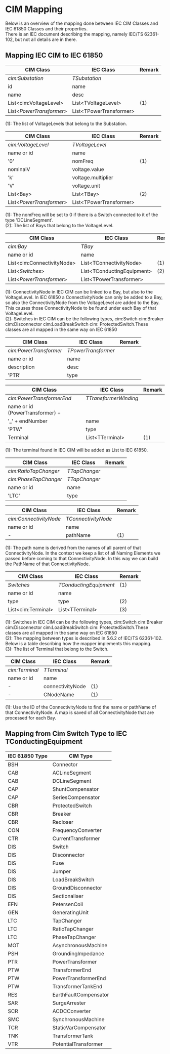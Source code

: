 <!--
SPDX-FileCopyrightText: 2021 Alliander N.V.

SPDX-License-Identifier: Apache-2.0
-->

# CIM Mapping

Below is an overview of the mapping done between IEC CIM Classes and IEC 61850 Classes and their properties.  
There is an IEC document describing the mapping, namely IEC/TS 62361-102, but not all details are in there.

## Mapping IEC CIM to IEC 61850

| CIM Class                        | IEC Class                        | Remark    |
| -------------------------------- | -------------------------------- | --------- |
| *cim:Substation*                 | *TSubstation*                    |           |
| id                               | name                             |           |
| name                             | desc                             |           |
| List&lt;cim:VoltageLevel&gt;     | List&lt;TVoltageLevel&gt;        | (1)       |
| List&lt;*PowerTransformer*&gt;   | List&lt;TPowerTransformer&gt;    |           |

(1): The list of VoltageLevels that belong to the Substation.

| CIM Class                        | IEC Class                        | Remark    |
| -------------------------------- | -------------------------------- | --------- |
| *cim:VoltageLevel*               | *TVoltageLevel*                  |           |
| name or id                       | name                             |           |
| '0'                              | nomFreq                          | (1)       |
| nominalV                         | voltage.value                    |           |
| 'k'                              | voltage.multiplier               |           |
| 'V'                              | voltage.unit                     |           |
| List&lt;Bay&gt;                  | List&lt;TBay&gt;                 | (2)       |
| List&lt;*PowerTransformer*&gt;   | List&lt;TPowerTransformer&gt;    |           |

(1): The nomFreq will be set to 0 if there is a Switch connected to it of the type 'DCLineSegment'.  
(2): The list of Bays that belong to the VoltageLevel.

| CIM Class                        | IEC Class                        | Remark    |
| -------------------------------- | -------------------------------- | --------- |
| *cim:Bay*                        | *TBay*                           |           |
| name or id                       | name                             |           |
| List&lt;cim:ConnectivityNode&gt; | List&lt;TConnectivityNode&gt;    | (1)       |
| List&lt;*Switches*&gt;           | List&lt;TConductingEquipment&gt; | (2)       |
| List&lt;*PowerTransformer*&gt;   | List&lt;TPowerTransformer&gt;    |           |

(1): ConnectivityNode in IEC CIM can be linked to a Bay, but also to the VoltageLevel. In IEC 61850 a ConnectivityNode
can only be added to a Bay, so also the ConnectivityNode from the VoltageLevel are added to the Bay. This causes those
ConnectivityNode to be found under each Bay of that VoltageLevel.  
(2): Switches in IEC CIM can be the following types, cim:Switch cim:Breaker cim:Disconnector cim:LoadBreakSwitch cim:
ProtectedSwitch.These classes are all mapped in the same way on IEC 61850

| CIM Class                        | IEC Class                        | Remark    |
| -------------------------------- | -------------------------------- | --------- |
| *cim:PowerTransformer*           | *TPowerTransformer*              |           |
| name or id                       | name                             |           |
| description                      | desc                             |           |
| 'PTR'                            | type                             |           |

| CIM Class                        | IEC Class                        | Remark    |
| -------------------------------- | -------------------------------- | --------- |
| *cim:PowerTransformerEnd*        | *TTransformerWinding*            |           |
| name or id (PowerTransformer) +  |                                  |           |
| '_' + endNumber                  | name                             |           | 
| 'PTW'                            | type                             |           |
| Terminal                         | List&lt;TTerminal&gt;            | (1)       |

(1): The terminal found in IEC CIM will be added as List to IEC 61850.

| CIM Class                        | IEC Class                        | Remark    |
| -------------------------------- | -------------------------------- | --------- |
| *cim:RatioTapChanger*            | *TTapChanger*                    |           |
| *cim:PhaseTapChanger*            | *TTapChanger*                    |           |
| name or id                       | name                             |           |
| 'LTC'                            | type                             |           |

| CIM Class                        | IEC Class                        | Remark    |
| -------------------------------- | -------------------------------- | --------- |
| *cim:ConnectivityNode*           | *TConnectivityNode*              |           |
| name or id                       | name                             |           |
| -                                | pathName                         | (1)       |

(1): The path name is derived from the names of all parent of that ConnectivityNode. In the context we keep a list of
all Naming Elements we passed before coming to that ConnectivityNode. In this way we can build the PathName of that
ConnectivityNode.

| CIM Class                        | IEC Class                        | Remark    |
| -------------------------------- | -------------------------------- | --------- |
| *Switches*                       | *TConductingEquipment*           | (1)       |
| name or id                       | name                             |           |
| type                             | type                             | (2)       |
| List&lt;cim:Terminal&gt;         | List&lt;TTerminal&gt;            | (3)       |

(1): Switches in IEC CIM can be the following types, cim:Switch cim:Breaker cim:Disconnector cim:LoadBreakSwitch cim:
ProtectedSwitch.These classes are all mapped in the same way on IEC 61850  
(2): The mapping between types is described in 5.6.2 of IEC/TS 62361-102. Below is a table describing how the mapper
implements this mapping.  
(3): The list of Terminal that belong to the Switch.

| CIM Class                        | IEC Class                        | Remark    |
| -------------------------------- | -------------------------------- | --------- |
| *cim:Terminal*                   | *TTerminal*                      |           |
| name or id                       | name                             |           |
| -                                | connectivityNode                 | (1)       |
| -                                | CNodeName                        | (1)       |

(1): Use the ID of the ConnectivityNode to find the name or pathName of that ConnectivityNode. A map is saved of all
ConnectivityNode that are processed for each Bay.

## Mapping from Cim Switch Type to IEC TConductingEquipment

| IEC 61850 Type  | CIM Type              |
| --------------- | --------------------- |
| BSH             | Connector             |
| CAB             | ACLineSegment         |
| CAB             | DCLineSegment         |
| CAP             | ShuntCompensator      |
| CAP             | SeriesCompensator     |
| CBR             | ProtectedSwitch       |
| CBR             | Breaker               |
| CBR             | Recloser              |
| CON             | FrequencyConverter    |
| CTR             | CurrentTransformer    |
| DIS             | Switch                |
| DIS             | Disconnector          |
| DIS             | Fuse                  |
| DIS             | Jumper                |
| DIS             | LoadBreakSwitch       |
| DIS             | GroundDisconnector    |
| DIS             | Sectionaliser         |
| EFN             | PetersenCoil          |
| GEN             | GeneratingUnit        |
| LTC             | TapChanger            |
| LTC             | RatioTapChanger       |
| LTC             | PhaseTapChanger       |
| MOT             | AsynchronousMachine   |
| PSH             | GroundingImpedance    |
| PTR             | PowerTransformer      |
| PTW             | TransformerEnd        |
| PTW             | PowerTransformerEnd   |
| PTW             | TransformerTankEnd    |
| RES             | EarthFaultCompensator |
| SAR             | SurgeArrester         |
| SCR             | ACDCConverter         |
| SMC             | SynchronousMachine    |
| TCR             | StaticVarCompensator  |
| TNK             | TransformerTank       |
| VTR             | PotentialTransformer  |
